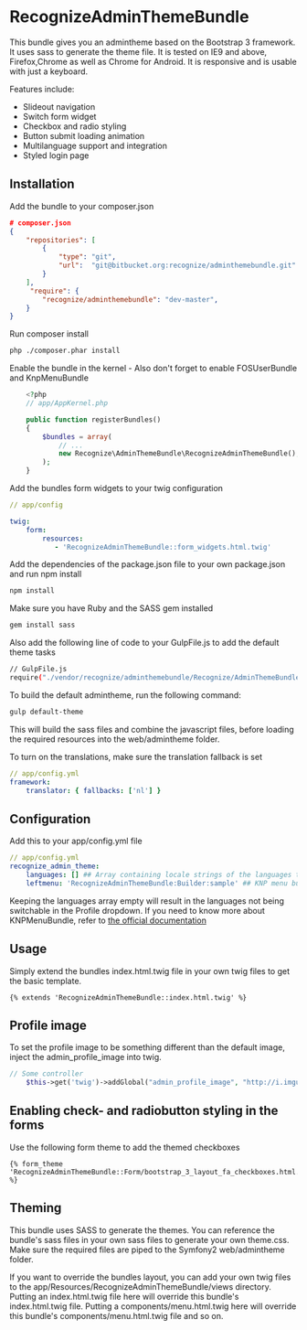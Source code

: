 RecognizeAdminThemeBundle
========================

This bundle gives you an admintheme based on the Bootstrap 3 framework. It uses sass to generate the theme file.
It is tested on IE9 and above, Firefox,Chrome as well as Chrome for Android. It is responsive and 
is usable with just a keyboard.

Features include:
* Slideout navigation
* Switch form widget
* Checkbox and radio styling
* Button submit loading animation
* Multilanguage support and integration
* Styled login page

Installation
-----------

Add the bundle to your composer.json

```json
# composer.json
{
	"repositories": [
		{
			"type": "git",
			"url":  "git@bitbucket.org:recognize/adminthemebundle.git"
		}
	],
	 "require": {
		"recognize/adminthemebundle": "dev-master",
	}
}
```

Run composer install

```sh
php ./composer.phar install
```

Enable the bundle in the kernel - Also don't forget to enable FOSUserBundle and KnpMenuBundle

```php
	<?php
	// app/AppKernel.php

    public function registerBundles()
    {
        $bundles = array(
            // ...
            new Recognize\AdminThemeBundle\RecognizeAdminThemeBundle(),
        );
    }
```

Add the bundles form widgets to your twig configuration

```yml
// app/config

twig:
	form:
		resources:
           - 'RecognizeAdminThemeBundle::form_widgets.html.twig'
```

Add the dependencies of the package.json file to your own package.json and run npm install

```sh
npm install
```

Make sure you have Ruby and the SASS gem installed

```sh
gem install sass
```

Also add the following line of code to your GulpFile.js to add the default theme tasks

```sh
// GulpFile.js
require("./vendor/recognize/adminthemebundle/Recognize/AdminThemeBundle/tasks.js")( gulp );
```

To build the default admintheme, run the following command:

```sh
gulp default-theme
```

This will build the sass files and combine the javascript files, before loading the required resources into the web/admintheme folder.

To turn on the translations, make sure the translation fallback is set

```yml
// app/config.yml
framework:
	translator: { fallbacks: ['nl'] }
```

Configuration
--------------

Add this to your app/config.yml file

```yml
// app/config.yml
recognize_admin_theme:
	languages: [] ## Array containing locale strings of the languages that are supported in the interface
	leftmenu: 'RecognizeAdminThemeBundle:Builder:sample' ## KNP menu builder method that generates the main navigation menu
```

Keeping the languages array empty will result in the languages not being switchable in the Profile dropdown.
If you need to know more about KNPMenuBundle, refer to [the official documentation][1]

[1]: http://symfony.com/doc/master/bundles/KnpMenuBundle/index.html


Usage
--------------

Simply extend the bundles index.html.twig file in your own twig files to get the basic template.

```twig
{% extends 'RecognizeAdminThemeBundle::index.html.twig' %}
```

Profile image
--------------

To set the profile image to be something different than the default image, inject the admin_profile_image into twig.

```php
// Some controller
    $this->get('twig')->addGlobal("admin_profile_image", "http://i.imgur.com/FB3MnKv.png" );
```

Enabling check- and radiobutton styling in the forms
----------------

Use the following form theme to add the themed checkboxes

```twig
{% form_theme 'RecognizeAdminThemeBundle::Form/bootstrap_3_layout_fa_checkboxes.html.twig' %}
```

Theming
--------------

This bundle uses SASS to generate the themes. You can reference the bundle's sass files in your own sass files
to generate your own theme.css. Make sure the required files are piped to the Symfony2 web/admintheme folder.

If you want to override the bundles layout, you can add your own twig files to the 
app/Resources/RecognizeAdminThemeBundle/views directory. 
Putting an index.html.twig file here will override this bundle's index.html.twig file. 
Putting a components/menu.html.twig here will override this bundle's components/menu.html.twig file and so on.
